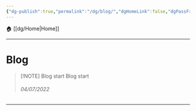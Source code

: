 ```yaml
---
{"dg-publish":true,"permalink":"/dg/blog/","dgHomeLink":false,"dgPassFrontmatter":false}
---
```


🏠 [[dg/Home|Home]]
____
# Blog
> [!NOTE] Blog start
> Blog start
> <h6>04/07/2022</h6>

____